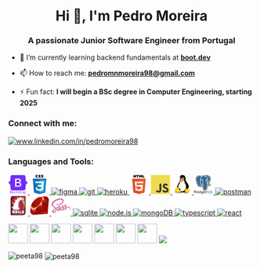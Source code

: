 <h1 align="center">Hi 👋, I'm Pedro Moreira</h1>
<h3 align="center">A passionate Junior Software Engineer from Portugal</h3>

- 🌱 I’m currently learning backend fundamentals at [**boot.dev**](https://www.boot.dev/tracks/backend)

- 📫 How to reach me: **pedromnmoreira98@gmail.com**

- ⚡ Fun fact: **I will begin a BSc degree in Computer Engineering, starting 2025**

<h3 align="left">Connect with me:</h3>
<p align="left">
<a href="https://linkedin.com/in/pedromoreira98" target="blank"><img align="center" src="https://raw.githubusercontent.com/rahuldkjain/github-profile-readme-generator/master/src/images/icons/Social/linked-in-alt.svg" alt="www.linkedin.com/in/pedromoreira98" height="30" width="40" /></a>
</p>

<h3 align="left">Languages and Tools:</h3>
<p align="left">
  <a href="https://getbootstrap.com" target="_blank" rel="noreferrer">
    <img src="https://raw.githubusercontent.com/devicons/devicon/master/icons/bootstrap/bootstrap-plain-wordmark.svg" alt="bootstrap" width="40" height="40"/>
  </a>
  <a href="https://www.w3schools.com/css/" target="_blank" rel="noreferrer">
    <img src="https://raw.githubusercontent.com/devicons/devicon/master/icons/css3/css3-original-wordmark.svg" alt="css3" width="40" height="40"/>
  </a>
  <a href="https://www.figma.com/" target="_blank" rel="noreferrer">
    <img src="https://www.vectorlogo.zone/logos/figma/figma-icon.svg" alt="figma" width="40" height="40"/>
  </a>
  <a href="https://git-scm.com/" target="_blank" rel="noreferrer">
    <img src="https://www.vectorlogo.zone/logos/git-scm/git-scm-icon.svg" alt="git" width="40" height="40"/>
  </a>
  <a href="https://heroku.com" target="_blank" rel="noreferrer">
    <img src="https://www.vectorlogo.zone/logos/heroku/heroku-icon.svg" alt="heroku" width="40" height="40"/>
  </a>
  <a href="https://www.w3.org/html/" target="_blank" rel="noreferrer">
    <img src="https://raw.githubusercontent.com/devicons/devicon/master/icons/html5/html5-original-wordmark.svg" alt="html5" width="40" height="40"/>
  </a>
  <a href="https://developer.mozilla.org/en-US/docs/Web/JavaScript" target="_blank" rel="noreferrer">
    <img src="https://raw.githubusercontent.com/devicons/devicon/master/icons/javascript/javascript-original.svg" alt="javascript" width="40" height="40"/>
  </a>
  <a href="https://www.linux.org/" target="_blank" rel="noreferrer">
    <img src="https://raw.githubusercontent.com/devicons/devicon/master/icons/linux/linux-original.svg" alt="linux" width="40" height="40"/>
  </a>
  <a href="https://www.postgresql.org" target="_blank" rel="noreferrer">
    <img src="https://raw.githubusercontent.com/devicons/devicon/master/icons/postgresql/postgresql-original-wordmark.svg" alt="postgresql" width="40" height="40"/>
  </a>
  <a href="https://postman.com" target="_blank" rel="noreferrer">
    <img src="https://www.vectorlogo.zone/logos/getpostman/getpostman-icon.svg" alt="postman" width="40" height="40"/>
  </a>
  <a href="https://rubyonrails.org" target="_blank" rel="noreferrer">
    <img src="https://raw.githubusercontent.com/devicons/devicon/master/icons/rails/rails-original-wordmark.svg" alt="rails" width="40" height="40"/>
  </a>
  <a href="https://www.ruby-lang.org/en/" target="_blank" rel="noreferrer">
    <img src="https://raw.githubusercontent.com/devicons/devicon/master/icons/ruby/ruby-original.svg" alt="ruby" width="40" height="40"/>
  </a>
  <a href="https://sass-lang.com" target="_blank" rel="noreferrer">
    <img src="https://raw.githubusercontent.com/devicons/devicon/master/icons/sass/sass-original.svg" alt="sass" width="40" height="40"/>
  </a>
  <a href="https://www.sqlite.org/" target="_blank" rel="noreferrer">
    <img src="https://www.vectorlogo.zone/logos/sqlite/sqlite-icon.svg" alt="sqlite" width="40" height="40"/>
  </a>
  <a href="https://nodejs.org/en/about" target="_blank" rel="noreferrer">
    <img src="https://www.vectorlogo.zone/logos/nodejs/nodejs-icon.svg" alt="node.js" width="40" height="40"/>
  </a>
  <a href="https://www.mongodb.com/pt-br/cloud/atlas/lp/try4" target="_blank" rel="noreferrer">
    <img src="https://www.vectorlogo.zone/logos/mongodb/mongodb-icon.svg" alt="mongoDB" width="40" height="40"/>
  </a>
  <a href="https://www.typescriptlang.org/" target="_blank" rel="noreferrer">
    <img src="https://www.vectorlogo.zone/logos/typescriptlang/typescriptlang-icon.svg" alt="typescript" width="40" height="40"/>
  </a>
  <a href="https://react.dev/" target="_blank" rel="noreferrer">
    <img src="https://www.vectorlogo.zone/logos/reactjs/reactjs-icon.svg" alt="react" width="40" height="40"/>
  </a>
</p>

<p align="left">
  <a href="https://go.dev/" target="_blank" rel="noreferrer"><img src="https://cdn.jsdelivr.net/gh/devicons/devicon@latest/icons/go/go-original-wordmark.svg" width="40" height="40"/></a>
  <a href="https://www.docker.com/" target="_blank" rel="noreferrer"><img src="https://cdn.jsdelivr.net/gh/devicons/devicon@latest/icons/docker/docker-original.svg" width="40" height="40"/></a>
  <a href="https://grafana.com/" target="_blank" rel="noreferrer"><img src="https://cdn.jsdelivr.net/gh/devicons/devicon@latest/icons/grafana/grafana-original.svg" width="40" height="40"/></a>
  <a href="https://aws.amazon.com/" target="_blank" rel="noreferrer"><img src="https://cdn.jsdelivr.net/gh/devicons/devicon@latest/icons/amazonwebservices/amazonwebservices-plain-wordmark.svg" width="40" height="40"/></a>
  <a href="https://redis.io/" target="_blank" rel="noreferrer"><img src="https://cdn.jsdelivr.net/gh/devicons/devicon@latest/icons/redis/redis-original.svg" width="40" height="40"/></a>
  <a href="https://graphql.org/" target="_blank" rel="noreferrer"><img src="https://cdn.jsdelivr.net/gh/devicons/devicon@latest/icons/graphql/graphql-plain.svg" width="40" height="40"/></a>
  <a href="https://fastify.dev/" target="_blank" rel="noreferrer"><img src="https://cdn.jsdelivr.net/gh/devicons/devicon@latest/icons/fastify/fastify-plain-wordmark.svg" width="40" height="40"/></a>
  <a href="https://www.python.org/" target="_blank" rel="noreferrer"><img src="https://cdn.jsdelivr.net/gh/devicons/devicon@latest/icons/python/python-original.svg" wdith="40" height="40"/></a>
</p>

<p><img align="left" src="https://github-readme-stats.vercel.app/api/top-langs?username=peeta98&show_icons=true&locale=en&layout=compact" alt="peeta98" /></p>

<p>&nbsp;<img align="center" src="https://github-readme-stats.vercel.app/api?username=peeta98&show_icons=true&locale=en" alt="peeta98" /></p>
